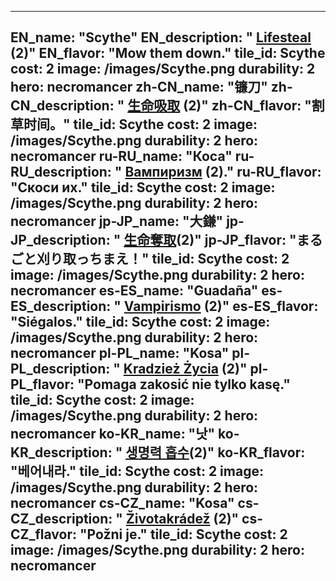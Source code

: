 ---

EN_name: "Scythe"
EN_description: " <u>Lifesteal</u> (2)"
EN_flavor: "Mow them down."
tile_id: Scythe
cost: 2
image: /images/Scythe.png
durability: 2
hero: necromancer
zh-CN_name: "镰刀"
zh-CN_description: " <u>生命吸取</u> (2)"
zh-CN_flavor: "割草时间。"
tile_id: Scythe
cost: 2
image: /images/Scythe.png
durability: 2
hero: necromancer
ru-RU_name: "Коса"
ru-RU_description: " <u>Вампиризм</u> (2)."
ru-RU_flavor: "Скоси их."
tile_id: Scythe
cost: 2
image: /images/Scythe.png
durability: 2
hero: necromancer
jp-JP_name: "大鎌"
jp-JP_description: " <u>生命奪取</u>(2)"
jp-JP_flavor: "まるごと刈り取っちまえ！"
tile_id: Scythe
cost: 2
image: /images/Scythe.png
durability: 2
hero: necromancer
es-ES_name: "Guadaña"
es-ES_description: " <u>Vampirismo</u> (2)"
es-ES_flavor: "Siégalos."
tile_id: Scythe
cost: 2
image: /images/Scythe.png
durability: 2
hero: necromancer
pl-PL_name: "Kosa"
pl-PL_description: " <u>Kradzież Życia</u> (2)"
pl-PL_flavor: "Pomaga zakosić nie tylko kasę."
tile_id: Scythe
cost: 2
image: /images/Scythe.png
durability: 2
hero: necromancer
ko-KR_name: "낫"
ko-KR_description: " <u>생명력 흡수</u>(2)"
ko-KR_flavor: "베어내라."
tile_id: Scythe
cost: 2
image: /images/Scythe.png
durability: 2
hero: necromancer
cs-CZ_name: "Kosa"
cs-CZ_description: " <u>Životakrádež</u> (2)"
cs-CZ_flavor: "Požni je."
tile_id: Scythe
cost: 2
image: /images/Scythe.png
durability: 2
hero: necromancer
---